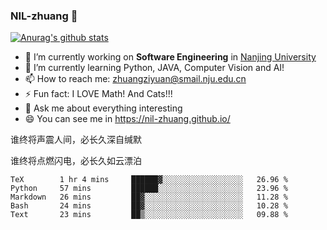 ### NIL-zhuang 👋

<!--
**NIL-zhuang/NIL-zhuang** is a ✨ _special_ ✨ repository because its `README.md` (this file) appears on your GitHub profile.

Here are some ideas to get you started:

- 🔭 I’m currently working on ...
- 🌱 I’m currently learning ...
- 👯 I’m looking to collaborate on ...
- 🤔 I’m looking for help with ...
- 💬 Ask me about ...
- 📫 How to reach me: ...
- 😄 Pronouns: ...
- ⚡ Fun fact: ...
-->

[![Anurag's github stats](https://github-readme-stats.vercel.app/api?username=NIL-zhuang)](https://github.com/anuraghazra/github-readme-stats)

- 🔭 I’m currently working on **Software Engineering** in [Nanjing University](https://www.nju.edu.cn/)
- 🌱 I’m currently learning Python, JAVA, Computer Vision and AI!
- 📫 How to reach me: zhuangziyuan@smail.nju.edu.cn
- ⚡ Fun fact: I LOVE Math! And Cats!!!
- 💬 Ask me about everything interesting
- 😄 You can see me in https://nil-zhuang.github.io/

谁终将声震人间，必长久深自缄默

谁终将点燃闪电，必长久如云漂泊

<!--START_SECTION:waka-->
```text
TeX        1 hr 4 mins     ██████▓░░░░░░░░░░░░░░░░░░   26.96 % 
Python     57 mins         ██████░░░░░░░░░░░░░░░░░░░   23.96 % 
Markdown   26 mins         ██▓░░░░░░░░░░░░░░░░░░░░░░   11.28 % 
Bash       24 mins         ██▓░░░░░░░░░░░░░░░░░░░░░░   10.28 % 
Text       23 mins         ██▒░░░░░░░░░░░░░░░░░░░░░░   09.88 % 
```
<!--END_SECTION:waka-->
